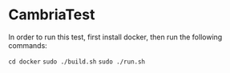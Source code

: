 # CambriaTest

In order to run this test, first install docker, then run the following commands:

`cd docker`
`sudo ./build.sh`
`sudo ./run.sh`
